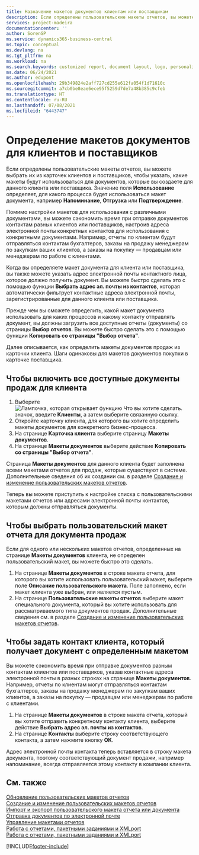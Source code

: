 ```yaml
---
title: Назначение макетов документов клиентам или поставщикам
description: Если определены пользовательские макеты отчетов, вы можете выбрать их из карточек клиентов и поставщиков, чтобы указать, что они используются для данного клиента или поставщика.
services: project-madeira
documentationcenter: ''
author: SorenGP
ms.service: dynamics365-business-central
ms.topic: conceptual
ms.devlang: na
ms.tgt_pltfrm: na
ms.workload: na
ms.search.keywords: customized report, document layout, logo, personalize
ms.date: 06/24/2021
ms.author: edupont
ms.openlocfilehash: 29b349824e2aff727cd255e612fa054f1d71610c
ms.sourcegitcommit: a7cb0be8eae6ece95f5259d7de7a48b385c9cfeb
ms.translationtype: HT
ms.contentlocale: ru-RU
ms.lasthandoff: 07/08/2021
ms.locfileid: "6443747"
---
```

# <a name="define-document-layouts-for-customers-and-vendors"></a>Определение макетов документов для клиентов и поставщиков
Если определены пользовательские макеты отчетов, вы можете выбрать их из карточек клиентов и поставщиков, чтобы указать, какие макеты будут использоваться для документов, которые вы создаете для данного клиента или поставщика. Значение поля **Использование** определяет, для какого процесса будет использоваться макет документа, например **Напоминание**, **Отгрузка** или **Подтверждение**.

Помимо настройки макетов для использования с различными документами, вы можете сэкономить время при отправке документов контактам разных клиентов или поставщиков, настроив адреса электронной почты конкретных контактов для использования с конкретными документами. Например, отчеты по клиентам будут отправляться контактам бухгалтеров, заказы на продажу менеджерам по закупкам ваших клиентов, а заказы на покупку — продавцам или менеджерам по работе с клиентами.

Когда вы определяете макет документа для клиента или поставщика, вы также можете указать адрес электронной почты контактного лица, которое должно получить документ. Вы можете быстро сделать это с помощью функции **Выбрать адрес эл. почты из контактов**, которая автоматически фильтрует контактные адреса электронной почты, зарегистрированные для данного клиента или поставщика.

Прежде чем вы сможете определить, какой макет документа использовать для каких процессов и какому контакту отправлять документ, вы должны загрузить все доступные отчеты (документы) со страницы **Выбор отчетов**. Вы можете быстро сделать это с помощью функции **Копировать со страницы "Выбор отчета"**.

Далее описывается, как определить макеты документов продаж из карточки клиента. Шаги одинаковы для макетов документов покупки в карточке поставщика.

## <a name="to-enable-all-available-sales-documents-for-a-customer"></a>Чтобы включить все доступные документы продаж для клиента
1. Выберите ![Лампочка, которая открывает функцию Что вы хотите сделать.](media/ui-search/search_small.png "Что вы хотите сделать") значок, введите **Клиенты**, а затем выберите связанную ссылку.
2. Откройте карточку клиента, для которого вы хотите определить макеты документов для конкретного бизнес-процесса.
3. На странице **Карточка клиента** выберите страницу **Макеты документов**.
4. На странице **Макеты документов** выберите действие **Копировать со страницы "Выбор отчета"**.

Страница **Макеты документов** для данного клиента будет заполнена всеми макетами отчетов для продаж, которые существуют в системе. Дополнительные сведения об их создании см. в разделе [Создание и изменение пользовательских макетов отчетов](ui-how-create-custom-report-layout.md).

Теперь вы можете приступить к настройке списка с пользовательскими макетами отчетов или адресами электронной почты контактов, которым должны отправляться документы.

## <a name="to-select-a-custom-report-layout-to-use-for-the-sales-document-layout"></a>Чтобы выбрать пользовательский макет отчета для документа продаж
Если для одного или нескольких макетов отчетов, определенных на странице **Макеты документов** клиента, не определен пользовательский макет, вы можете быстро это сделать.

1. На странице **Макеты документов** в строке макета отчета, для которого вы хотите использовать пользовательский макет, выберите поле **Описание пользовательского макета**. Поле заполнено, если макет клиента уже выбран, или является пустым.
2. На странице **Пользовательские макеты отчетов** выберите макет специального документа, который вы хотите использовать для рассматриваемого типа документов продаж. Дополнительные сведения см. в разделе [Создание и изменение пользовательских макетов отчетов](ui-how-create-custom-report-layout.md).

## <a name="to-set-up-which-contact-receives-which-document-layout-for-a-customer"></a>Чтобы задать контакт клиента, который получает документ с определенным макетом
Вы можете сэкономить время при отправке документов разным контактам клиентов или поставщиков, указав контактные адреса электронной почты в разных строках на странице **Макеты документов**. Например, отчеты по клиентам могут отправляться контактам бухгалтеров, заказы на продажу менеджерам по закупкам ваших клиентов, а заказы на покупку — продавцам или менеджерам по работе с клиентами.

1. На странице **Макеты документов** в строке макета отчета, который вы хотите отправить конкретному контакту клиента, выберите действие **Выбрать адрес эл. почты из контактов**.
2. На странице **Контакты** выберите строку соответствующего контакта, а затем нажмите кнопку **ОК**.

Адрес электронной почты контакта теперь вставляется в строку макета документа, поэтому соответствующий документ продажи, например напоминание, всегда отправляется этому контакту в компании клиента.

## <a name="see-also"></a>См. также  
[Обновление пользовательских макетов отчетов](ui-update-report-layouts.md)  
[Создание и изменение пользовательских макетов отчетов](ui-how-create-custom-report-layout.md)  
[Импорт и экспорт пользовательского макета отчета или документа](ui-how-import-and-export-report-layout.md)  
[Отправка документов по электронной почте](ui-how-send-documents-email.md)  
[Управление макетами отчетов](ui-manage-report-layouts.md)  
[Работа с отчетами, пакетными заданиями и XMLport](ui-work-report.md)  
[Работа с отчетами, пакетными заданиями и XMLport](ui-work-report.md)  


[!INCLUDE[footer-include](includes/footer-banner.md)]